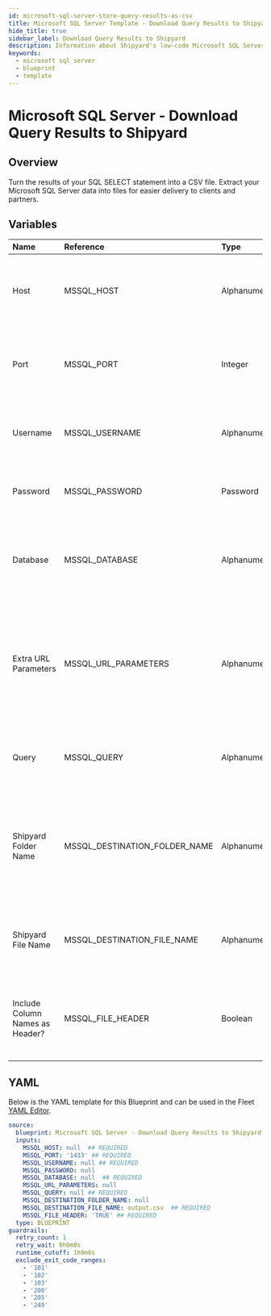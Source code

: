 ```yaml
---
id: microsoft-sql-server-store-query-results-as-csv
title: Microsoft SQL Server Template - Download Query Results to Shipyard
hide_title: true
sidebar_label: Download Query Results to Shipyard
description: Information about Shipyard's low-code Microsoft SQL Server Download Query Results to Shipyard blueprint. Turn the results of your SQL SELECT statement into a CSV file.
keywords:
  - microsoft sql server
  - blueprint
  - template
---
```


# Microsoft SQL Server - Download Query Results to Shipyard



## Overview

Turn the results of your SQL SELECT statement into a CSV file. Extract your Microsoft SQL Server data into files for easier delivery to clients and partners.

## Variables

| Name | Reference | Type | Required | Default | Options | Description             |
|:-----|:----------|:-----|:---------|:--------|:--------|:------------------------|
| Host | MSSQL_HOST | Alphanumeric | :white_check_mark: | - | - | The domain or the IP address of the database you want to connect to. |
| Port | MSSQL_PORT | Integer | :white_check_mark: | `"1433"` | - | Number for the database port to connect to. Defaults to 1433. |
| Username | MSSQL_USERNAME | Alphanumeric | :white_check_mark: | - | - | Name of the user to connect to the database with. |
| Password | MSSQL_PASSWORD | Password | :heavy_minus_sign: | - | - | Password associated to the provided username. |
| Database | MSSQL_DATABASE | Alphanumeric | :white_check_mark: | - | - | Name of the database in the Microsoft SQL Server to connect to. |
| Extra URL Parameters | MSSQL_URL_PARAMETERS | Alphanumeric | :heavy_minus_sign: | - | - | Extra parameters that will be placed at the end of the connection string, after the "?". Must be separated by "&" |
| Query | MSSQL_QUERY | Alphanumeric | :white_check_mark: | - | - | A SELECT statement that returns data. Formatting is ignored. |
| Shipyard Folder Name | MSSQL_DESTINATION_FOLDER_NAME | Alphanumeric | :heavy_minus_sign: | - | - | The folder structure that you want your CSV to be created in. If left blank, the file will be created in the home directory. |
| Shipyard File Name | MSSQL_DESTINATION_FILE_NAME | Alphanumeric | :white_check_mark: | `output.csv` | - | The file name that you want your generated CSV to have. |
| Include Column Names as Header? | MSSQL_FILE_HEADER | Boolean | :white_check_mark: | `TRUE` | - | If checked, your CSV file will include a header row with column names. |




## YAML

Below is the YAML template for this Blueprint and can be used in the
Fleet [YAML Editor](../../reference/fleets/yaml-editor.md).

```yaml
source:
  blueprint: Microsoft SQL Server - Download Query Results to Shipyard
  inputs:
    MSSQL_HOST: null  ## REQUIRED
    MSSQL_PORT: '1433' ## REQUIRED
    MSSQL_USERNAME: null ## REQUIRED
    MSSQL_PASSWORD: null
    MSSQL_DATABASE: null  ## REQUIRED
    MSSQL_URL_PARAMETERS: null
    MSSQL_QUERY: null ## REQUIRED
    MSSQL_DESTINATION_FOLDER_NAME: null
    MSSQL_DESTINATION_FILE_NAME: output.csv  ## REQUIRED
    MSSQL_FILE_HEADER: 'TRUE' ## REQUIRED
  type: BLUEPRINT
guardrails:
  retry_count: 1
  retry_wait: 0h0m0s
  runtime_cutoff: 1h0m0s
  exclude_exit_code_ranges:
    - '101'
    - '102'
    - '103'
    - '200'
    - '205'
    - '249'
 ```


